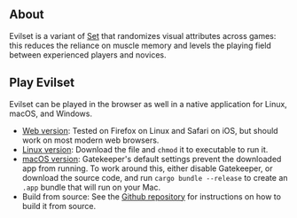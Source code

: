 ## About

Evilset is a variant of [Set](https://en.wikipedia.org/wiki/Set_(card_game)) that randomizes visual attributes across games: this reduces the reliance on muscle memory and levels the playing field between experienced players and novices.

## Play Evilset
Evilset can be played in the browser as well in a native application for Linux, macOS, and Windows.
- [Web version](https://sayantangkhan.github.io/evilset/web/index.html): Tested on Firefox on Linux and Safari on iOS, but should work on most modern web browsers.
- [Linux version](https://sayantangkhan.github.io/evilset/linux/Evilset-x86_64.AppImage): Download the file and `chmod` it to executable to run it.
- [macOS version](https://sayantangkhan.github.io/evilset/macos/Evilset.app.zip): Gatekeeper's default settings prevent the downloaded app from running. To work around this, either disable Gatekeeper, or download the source code, and run `cargo bundle --release` to create an `.app` bundle that will run on your Mac.
- Build from source: See the [Github repository](https://github.com/sayantangkhan/evilset) for instructions on how to build it from source.
